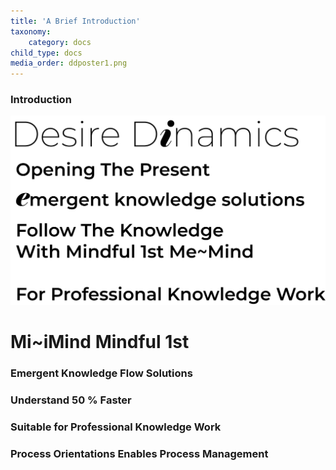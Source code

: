 ```yaml
---
title: 'A Brief Introduction'
taxonomy:
    category: docs
child_type: docs
media_order: ddposter1.png
---
```


### Introduction
![](ddposter1.png)

# Mi~iMind Mindful 1st

### Emergent Knowledge Flow Solutions
### Understand 50 % Faster
### Suitable for Professional Knowledge Work
### Process Orientations Enables Process Management
